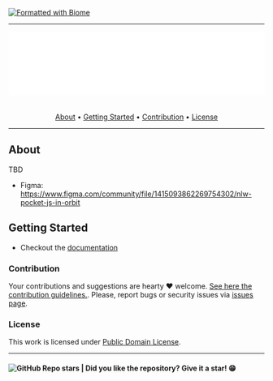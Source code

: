 
<!-- [![Creative Commons](https://img.shields.io/badge/license-CC0_1.0-blue.svg?style=flat)](http://creativecommons.org/publicdomain/zero/1.0/) -->
<!-- [![](https://img.shields.io/badge/contributions-WELCOME-green)](#) -->
<!-- [![](https://img.shields.io/badge/made_with-LOVE-red)](#) -->
[![Formatted with Biome](https://img.shields.io/badge/Formatted_with-Biome-60a5fa?style=flat&logo=biome)](https://biomejs.dev/)

---
<section align="center">
  <img src=".github/banner.svg" title="Project banner" alt="Project banner" />
  <br>
  <br>

  <p>
    <a href="#about">About</a> •
    <a href="#getting-started">Getting Started</a> •
    <a href="#contribution">Contribution</a> •
    <a href="#license">License</a>
  </p>
</section>

---

## About

<!-- Write about what your project is succinct and objective -->

TBD

- Figma: https://www.figma.com/community/file/1415093862269754302/nlw-pocket-js-in-orbit

## Getting Started

<!-- Point here to the user where he can know more about your project. If there is a lot of information, reflect whether it makes sense to respect the "5 seconds law" and have the documentation + table of contents here or in a separate file. -->

* Checkout the [documentation](docs/getting-started.md)


### Contribution

Your contributions and suggestions are hearty ♥  welcome. [See here the contribution guidelines.](CONTRIBUTING.md). Please, report bugs or security issues via [issues page](https://github.com/andersonbosa/nlw-in-orbit/issues).


### License

This work is licensed under [Public Domain License](LICENSE.md).

---

<h4>  
  <img alt="GitHub Repo stars" src="https://img.shields.io/github/stars/andersonbosa/nlw-in-orbit?style=social">
  | Did you like the repository? Give it a star! 😁
</h4>
